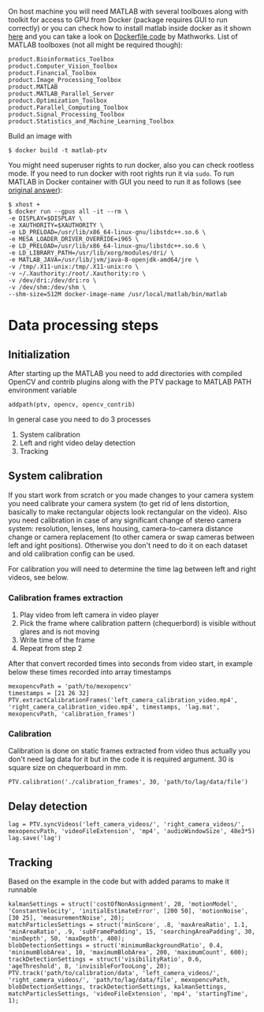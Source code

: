 On host machine you will need MATLAB with several toolboxes along with toolkit for access to GPU from Docker (package requires GUI to run correctly) or you can check how to install matlab inside docker as it shown [here](https://github.com/mathworks-ref-arch/matlab-dockerfile) and you can take a look on [Dockerfile code](https://github.com/mathworks-ref-arch/container-images/) by Mathworks.
List of MATLAB toolboxes (not all might be required though):

    product.Bioinformatics_Toolbox
    product.Computer_Vision_Toolbox
    product.Financial_Toolbox
    product.Image_Processing_Toolbox
    product.MATLAB
    product.MATLAB_Parallel_Server
    product.Optimization_Toolbox
    product.Parallel_Computing_Toolbox
    product.Signal_Processing_Toolbox
    product.Statistics_and_Machine_Learning_Toolbox

Build an image with

    $ docker build -t matlab-ptv

You might need superuser rights to run docker, also you can check rootless mode.
If you need to run docker with root rights run it via `sudo`.
To run MATLAB in Docker container with GUI you need to run it as follows (see [original answer](https://www.mathworks.com/matlabcentral/answers/332224-is-it-possible-to-install-matlab-in-a-docker-image)):

    $ xhost +
    $ docker run --gpus all -it --rm \
    -e DISPLAY=$DISPLAY \
    -e XAUTHORITY=$XAUTHORITY \
    -e LD_PRELOAD=/usr/lib/x86_64-linux-gnu/libstdc++.so.6 \
    -e MESA_LOADER_DRIVER_OVERRIDE=i965 \
    -e LD_PRELOAD=/usr/lib/x86_64-linux-gnu/libstdc++.so.6 \
    -e LD_LIBRARY_PATH=/usr/lib/xorg/modules/dri/ \
    -e MATLAB_JAVA=/usr/lib/jvm/java-8-openjdk-amd64/jre \
    -v /tmp/.X11-unix:/tmp/.X11-unix:ro \
    -v ~/.Xauthority:/root/.Xauthority:ro \
    -v /dev/dri:/dev/dri:ro \
    -v /dev/shm:/dev/shm \
    --shm-size=512M docker-image-name /usr/local/matlab/bin/matlab

# Data processing steps

## Initialization

After starting up the MATLAB you need to add directories with compiled OpenCV and contrib plugins along with the PTV package to MATLAB PATH environment variable

    addpath(ptv, opencv, opencv_contrib)

In general case you need to do 3 processes

1. System calibration
2. Left and right video delay detection
3. Tracking

## System calibration

If you start work from scratch or you made changes to your camera system you need calibrate your camera system (to get rid of lens distortion, basically to make rectangular objects look rectangular on the video).
Also you need calibration in case of any significant change of stereo camera system: resolution, lenses, lens housing, camera-to-camera distance change or camera replacement (to other camera or swap cameras between left and ight positions).
Otherwise you don't need to do it on each dataset and old calibration config can be used.

For calibration you will need to determine the time lag between left and right videos, see below.

### Calibration frames extraction

1. Play video from left camera in video player
2. Pick the frame where calibration pattern (chequerbord) is visible without glares and is not moving
3. Write time of the frame
4. Repeat from step 2

After that convert recorded times into seconds from video start, in example below these times recorded into array timestamps

    mexopencvPath = 'path/to/mexopencv'
    timestamps = [21 26 32]
    PTV.extractCalibrationFrames('left_camera_calibration_video.mp4', 'right_camera_calibration_video.mp4', timestamps, 'lag.mat', mexopencvPath, 'calibration_frames')

### Calibration

Calibration is done on static frames extracted from video thus actually you don't need lag data for it but in the code it is required argument.
30 is square size on chequerboard in mm.

    PTV.calibration('./calibration_frames', 30, 'path/to/lag/data/file')

## Delay detection

    lag = PTV.syncVideos('left_camera_videos/', 'right_camera_videos/', mexopencvPath, 'videoFileExtension', 'mp4', 'audioWindowSize', 48e3*5)
    lag.save('lag')

## Tracking

Based on the example in the code but with added params to make it runnable

    kalmanSettings = struct('costOfNonAssignment', 20, 'motionModel', 'ConstantVelocity', 'initialEstimateError', [200 50], 'motionNoise', [30 25], 'measurementNoise', 20);
    matchParticlesSettings = struct('minScore', .8, 'maxAreaRatio', 1.1, 'minAreaRatio', .9, 'subFramePadding', 15, 'searchingAreaPadding', 30, 'minDepth', 50, 'maxDepth', 400);
    blobDetectionSettings = struct('minimumBackgroundRatio', 0.4, 'minimumBlobArea', 10, 'maximumBlobArea', 200, 'maximumCount', 600);
    trackDetectionSettings = struct('visibilityRatio', 0.6, 'ageThreshold', 8, 'invisibleForTooLong', 20);
    PTV.track('path/to/calibration/data', 'left_camera_videos/', 'right_camera_videos/', 'path/to/lag/data/file', mexopencvPath, blobDetectionSettings, trackDetectionSettings, kalmanSettings, matchParticlesSettings, 'videoFileExtension', 'mp4', 'startingTime', 1);
